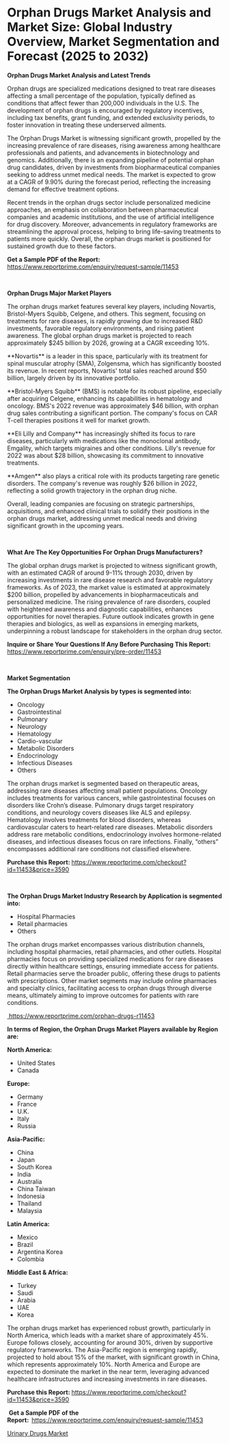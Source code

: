 <p><h1>Orphan Drugs Market Analysis and Market Size: Global Industry Overview, Market Segmentation and Forecast (2025 to 2032)</h1></p><p><strong>Orphan Drugs Market Analysis and Latest Trends</strong></p>
<p><p>Orphan drugs are specialized medications designed to treat rare diseases affecting a small percentage of the population, typically defined as conditions that affect fewer than 200,000 individuals in the U.S. The development of orphan drugs is encouraged by regulatory incentives, including tax benefits, grant funding, and extended exclusivity periods, to foster innovation in treating these underserved ailments.</p><p>The Orphan Drugs Market is witnessing significant growth, propelled by the increasing prevalence of rare diseases, rising awareness among healthcare professionals and patients, and advancements in biotechnology and genomics. Additionally, there is an expanding pipeline of potential orphan drug candidates, driven by investments from biopharmaceutical companies seeking to address unmet medical needs. The market is expected to grow at a CAGR of 9.90% during the forecast period, reflecting the increasing demand for effective treatment options.</p><p>Recent trends in the orphan drugs sector include personalized medicine approaches, an emphasis on collaboration between pharmaceutical companies and academic institutions, and the use of artificial intelligence for drug discovery. Moreover, advancements in regulatory frameworks are streamlining the approval process, helping to bring life-saving treatments to patients more quickly. Overall, the orphan drugs market is positioned for sustained growth due to these factors.</p></p>
<p><strong>Get a Sample PDF of the Report:&nbsp;</strong> <a href="https://www.reportprime.com/enquiry/request-sample/11453?utm_campaign=2183&utm_medium=2&utm_source=Github&utm_content=ia&utm_term=20032025&utm_id=orphan-drugs">https://www.reportprime.com/enquiry/request-sample/11453</a></p>
<p>&nbsp;</p>
<p><strong>Orphan Drugs Major Market Players</strong></p>
<p><p>The orphan drugs market features several key players, including Novartis, Bristol-Myers Squibb, Celgene, and others. This segment, focusing on treatments for rare diseases, is rapidly growing due to increased R&D investments, favorable regulatory environments, and rising patient awareness. The global orphan drugs market is projected to reach approximately $245 billion by 2026, growing at a CAGR exceeding 10%.</p><p>**Novartis** is a leader in this space, particularly with its treatment for spinal muscular atrophy (SMA), Zolgensma, which has significantly boosted its revenue. In recent reports, Novartis' total sales reached around $50 billion, largely driven by its innovative portfolio.</p><p>**Bristol-Myers Squibb** (BMS) is notable for its robust pipeline, especially after acquiring Celgene, enhancing its capabilities in hematology and oncology. BMS's 2022 revenue was approximately $46 billion, with orphan drug sales contributing a significant portion. The company's focus on CAR T-cell therapies positions it well for market growth.</p><p>**Eli Lilly and Company** has increasingly shifted its focus to rare diseases, particularly with medications like the monoclonal antibody, Emgality, which targets migraines and other conditions. Lilly's revenue for 2022 was about $28 billion, showcasing its commitment to innovative treatments.</p><p>**Amgen** also plays a critical role with its products targeting rare genetic disorders. The company's revenue was roughly $26 billion in 2022, reflecting a solid growth trajectory in the orphan drug niche.</p><p>Overall, leading companies are focusing on strategic partnerships, acquisitions, and enhanced clinical trials to solidify their positions in the orphan drugs market, addressing unmet medical needs and driving significant growth in the upcoming years.</p></p>
<p>&nbsp;</p>
<p><strong>What Are The Key Opportunities For Orphan Drugs Manufacturers?</strong></p>
<p><p>The global orphan drugs market is projected to witness significant growth, with an estimated CAGR of around 9-11% through 2030, driven by increasing investments in rare disease research and favorable regulatory frameworks. As of 2023, the market value is estimated at approximately $200 billion, propelled by advancements in biopharmaceuticals and personalized medicine. The rising prevalence of rare disorders, coupled with heightened awareness and diagnostic capabilities, enhances opportunities for novel therapies. Future outlook indicates growth in gene therapies and biologics, as well as expansions in emerging markets, underpinning a robust landscape for stakeholders in the orphan drug sector.</p></p>
<p><strong>Inquire or Share Your Questions If Any Before Purchasing This Report:</strong> <a href="https://www.reportprime.com/enquiry/pre-order/11453?utm_campaign=2183&utm_medium=2&utm_source=Github&utm_content=ia&utm_term=20032025&utm_id=orphan-drugs">https://www.reportprime.com/enquiry/pre-order/11453</a></p>
<p>&nbsp;</p>
<p><strong>Market Segmentation</strong></p>
<p><strong>The Orphan Drugs Market Analysis by types is segmented into:</strong></p>
<p><ul><li>Oncology</li><li>Gastrointestinal</li><li>Pulmonary</li><li>Neurology</li><li>Hematology</li><li>Cardio-vascular</li><li>Metabolic Disorders</li><li>Endocrinology</li><li>Infectious Diseases</li><li>Others</li></ul></p>
<p><p>The orphan drugs market is segmented based on therapeutic areas, addressing rare diseases affecting small patient populations. Oncology includes treatments for various cancers, while gastrointestinal focuses on disorders like Crohn’s disease. Pulmonary drugs target respiratory conditions, and neurology covers diseases like ALS and epilepsy. Hematology involves treatments for blood disorders, whereas cardiovascular caters to heart-related rare diseases. Metabolic disorders address rare metabolic conditions, endocrinology involves hormone-related diseases, and infectious diseases focus on rare infections. Finally, “others” encompasses additional rare conditions not classified elsewhere.</p></p>
<p><strong>Purchase this Report:&nbsp;</strong><a href="https://www.reportprime.com/checkout?id=11453&price=3590&utm_campaign=2183&utm_medium=2&utm_source=Github&utm_content=ia&utm_term=20032025&utm_id=orphan-drugs">https://www.reportprime.com/checkout?id=11453&price=3590</a></p>
<p>&nbsp;</p>
<p><strong>The Orphan Drugs Market Industry Research by Application is segmented into:</strong></p>
<p><ul><li>Hospital Pharmacies</li><li>Retail pharmacies</li><li>Others</li></ul></p>
<p><p>The orphan drugs market encompasses various distribution channels, including hospital pharmacies, retail pharmacies, and other outlets. Hospital pharmacies focus on providing specialized medications for rare diseases directly within healthcare settings, ensuring immediate access for patients. Retail pharmacies serve the broader public, offering these drugs to patients with prescriptions. Other market segments may include online pharmacies and specialty clinics, facilitating access to orphan drugs through diverse means, ultimately aiming to improve outcomes for patients with rare conditions.</p></p>
<p><a href="https://www.reportprime.com/orphan-drugs-r11453?utm_campaign=2183&utm_medium=2&utm_source=Github&utm_content=ia&utm_term=20032025&utm_id=orphan-drugs">&nbsp;https://www.reportprime.com/orphan-drugs-r11453</a></p>
<p><strong>In terms of Region, the Orphan Drugs Market Players available by Region are:</strong></p>
<p>
    <p> <strong> North America: </strong>
        <ul>
            <li>United States</li>
            <li>Canada</li>
        </ul>
        </p> 
    <p> <strong> Europe: </strong>
        <ul>
            <li>Germany</li>
            <li>France</li>
            <li>U.K.</li>
            <li>Italy</li>
            <li>Russia</li>
        </ul>
        </p> 
    <p> <strong> Asia-Pacific: </strong>
        <ul>
            <li>China</li>
            <li>Japan</li>
            <li>South Korea</li>
            <li>India</li>
            <li>Australia</li>
            <li>China Taiwan</li>
            <li>Indonesia</li>
            <li>Thailand</li>
            <li>Malaysia</li>
        </ul>
        </p> 
    <p> <strong> Latin America: </strong>
        <ul>
            <li>Mexico</li>
            <li>Brazil</li>
            <li>Argentina Korea</li>
            <li>Colombia</li>
        </ul>
        </p> 
    <p> <strong> Middle East & Africa: </strong>
        <ul>
            <li>Turkey</li>
            <li>Saudi</li>
            <li>Arabia</li>
            <li>UAE</li>
            <li>Korea</li>
        </ul>
    </p>
    </p>
<p><p>The orphan drugs market has experienced robust growth, particularly in North America, which leads with a market share of approximately 45%. Europe follows closely, accounting for around 30%, driven by supportive regulatory frameworks. The Asia-Pacific region is emerging rapidly, projected to hold about 15% of the market, with significant growth in China, which represents approximately 10%. North America and Europe are expected to dominate the market in the near term, leveraging advanced healthcare infrastructures and increasing investments in rare diseases.</p></p>
<p><strong>Purchase this Report: </strong><a href="https://www.reportprime.com/checkout?id=11453&price=3590&utm_campaign=2183&utm_medium=2&utm_source=Github&utm_content=ia&utm_term=20032025&utm_id=orphan-drugs">https://www.reportprime.com/checkout?id=11453&price=3590</a></p>
<p>&nbsp;<strong>Get a Sample PDF of the Report:&nbsp;&nbsp;</strong><a href="https://www.reportprime.com/enquiry/request-sample/11453?utm_campaign=2183&utm_medium=2&utm_source=Github&utm_content=ia&utm_term=20032025&utm_id=orphan-drugs">https://www.reportprime.com/enquiry/request-sample/11453</a></p>
<p><strong></strong></p>
<p><p><a href="https://github.com/milievkulov/Market-Research-Report-List-1/blob/main/urinary-drugs-market.md?utm_campaign=2183&utm_medium=2&utm_source=Github&utm_content=ia&utm_term=20032025&utm_id=orphan-drugs">Urinary Drugs Market</a></p></p>
